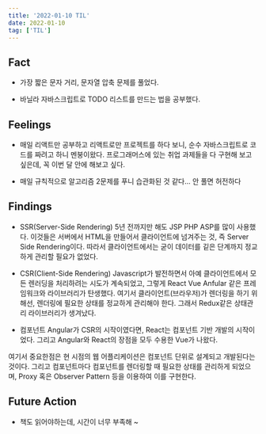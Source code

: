 ```yaml
---
title: '2022-01-10 TIL'
date: 2022-01-10
tag: ['TIL']
---
```


## Fact

- 가장 짧은 문자 거리, 문자열 압축 문제를 풀었다.

- 바닐라 자바스크립트로 TODO 리스트를 만드는 법을 공부했다.

## Feelings

- 매일 리액트만 공부하고 리액트로만 프로젝트를 하다 보니, 순수 자바스크립트로 코드를 짜려고 하니 멘붕이왔다. 프로그래머스에 있는 취업 과제들을 다 구현해 보고 싶은데, 꼭 이번 달 안에 해보고 싶다.

- 매일 규칙적으로 알고리즘 2문제를 푸니 습관화된 것 같다... 안 풀면 허전하다

## Findings

- SSR(Server-Side Rendering)
  5년 전까지만 해도 JSP PHP ASP를 많이 사용했다. 이것들은 서버에서 HTML을 만들어서 클라이언트에 넘겨주는 것, 즉 Server Side Rendering이다. 따라서 클라이언트에서는 굳이 데이터를 깉은 단계까지 정교하게 관리할 필요가 없었다.

- CSR(Client-Side Rendering)
  Javascript가 발전하면서 아예 클라이언트에서 모든 렌러딩을 처리하려는 시도가 계속되었고, 그렇게 React Vue Anfular 같은 프레임워크와 라이브러리가 탄생했다. 여기서 클라이언트(브라우저)가 렌더링을 하기 위해선, 렌더링에 필요한 상태를 정교하게 관리해야 한다.
  그래서 Redux같은 상태관리 라이브러리가 생겨났다.

- 컴포넌트
  Angular가 CSR의 시작이였다면, React는 컴포넌트 기반 개발의 시작이었다. 그리고 Angular와 React의 장점을 모두 수용한 Vue가 나왔다.

여기서 중요한점은 현 시점의 웹 어플리케이션은 컴포넌트 단위로 설계되고 개발된다는 것이다. 그리고 컴포넌트마다 컴포넌트를 렌더링할 때 필요한 상태를 관리하게 되었으며, Proxy 혹은 Observer Pattern 등을 이용하여 이를 구현한다.

## Future Action

- 책도 읽어야하는데, 시간이 너무 부족해 ~
